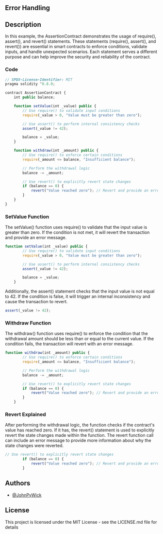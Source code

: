 ## Error Handling

## Description
In this example, the AssertionContract demonstrates the usage of require(), assert(), and revert() statements.
These statements (require(), assert(), and revert()) are essential in smart contracts to enforce conditions, validate inputs, and handle unexpected scenarios. Each statement serves a different purpose and can help improve the security and reliability of the contract.
### Code
```javascript
// SPDX-License-Identifier: MIT
pragma solidity ^0.8.0;

contract AssertionContract {
    int public balance;

    function setValue(int _value) public {
        // Use require() to validate input conditions
        require(_value > 0, "Value must be greater than zero");

        // Use assert() to perform internal consistency checks
        assert(_value != 42);

        balance = _value;
    }

    function withdraw(int _amount) public {
        // Use require() to enforce certain conditions
        require(_amount <= balance, "Insufficient balance");

        // Perform the withdrawal logic
        balance -= _amount;

        // Use revert() to explicitly revert state changes
        if (balance == 0) {
            revert("Value reached zero"); // Revert and provide an error message
        }
    }
}
```

### SetValue Function
The setValue() function uses require() to validate that the input value is greater than zero. If the condition is not met, it will revert the transaction and provide an error message.

```javascript
function setValue(int _value) public {
        // Use require() to validate input conditions
        require(_value > 0, "Value must be greater than zero");

        // Use assert() to perform internal consistency checks
        assert(_value != 42);

        balance = _value;
    }
```

Additionally, the assert() statement checks that the input value is not equal to 42. If the condition is false, it will trigger an internal inconsistency and cause the transaction to revert.

```javascript
assert(_value != 42);
```

### Withdraw Function
The withdraw() function uses require() to enforce the condition that the withdrawal amount should be less than or equal to the current value. If the condition fails, the transaction will revert with an error message.

```javascript
function withdraw(int _amount) public {
        // Use require() to enforce certain conditions
        require(_amount <= balance, "Insufficient balance");

        // Perform the withdrawal logic
        balance -= _amount;

        // Use revert() to explicitly revert state changes
        if (balance == 0) {
            revert("Value reached zero"); // Revert and provide an error message
        }
    }

```
### Revert Explained
After performing the withdrawal logic, the function checks if the contract's value has reached zero. If it has, the revert() statement is used to explicitly revert the state changes made within the function. The revert function call can include an error message to provide more information about why the state changes were reverted.

```javascript
// Use revert() to explicitly revert state changes
        if (balance == 0) {
            revert("Value reached zero"); // Revert and provide an error message
        }
```

## Authors

- [@JohnPyWick](https://github.com/JohnPyWick)


## License

This project is licensed under the MIT License - see the LICENSE.md file for details


